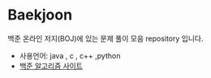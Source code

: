 # Baekjoon
백준 온라인 저지(BOJ)에 있는 문제 풀이 모음 repository 입니다.
- 사용언어: java , c , c++ ,python 
- [백준 알고리즘 사이트](https://www.acmicpc.net/)
